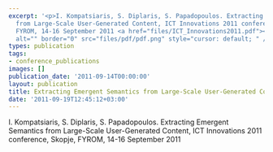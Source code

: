 ```yaml
---
excerpt: '<p>I. Kompatsiaris, S. Diplaris, S. Papadopoulos. Extracting Emergent Semantics
  from Large-Scale User-Generated Content, ICT Innovations 2011 conference, Skopje,
  FYROM, 14-16 September 2011 <a href="files/ICT_Innovations2011.pdf"><img align="top"
  alt="" border="0" src="files/pdf/pdf.png" style="cursor: default; " /></a></p>'
types: publication
tags:
- conference_publications
images: []
publication_date: '2011-09-14T00:00:00'
layout: publication
title: Extracting Emergent Semantics from Large-Scale User-Generated Content
date: '2011-09-19T12:45:12+03:00'
---
```

I. Kompatsiaris, S. Diplaris, S. Papadopoulos. Extracting Emergent Semantics from Large-Scale User-Generated Content, ICT Innovations 2011 conference, Skopje, FYROM, 14-16 September 2011 <a href="files/ICT_Innovations2011.pdf"><img align="top" alt="" border="0" src="/files/pdf/pdf.png"/></a>
